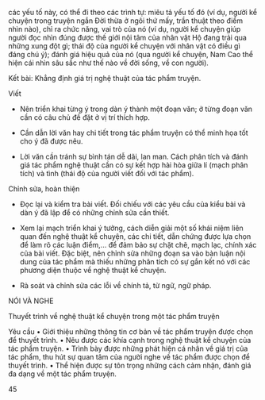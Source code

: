 các yếu tố này, có thể đi theo các trình tự: miêu tả yếu tố đó (ví dụ, người kể chuyện trong truyện ngắn Đời thừa ở ngôi thứ mấy, trần thuật theo điểm nhìn nào), chỉ ra chức năng, vai trò của nó (ví dụ, người kể chuyện giúp người đọc nhìn đúng được thế giới nội tâm của nhân vật Hộ đang trải qua những xung đột gì; thái độ của người kể chuyện với nhân vật có điều gì đáng chú ý); đánh giá hiệu quả của nó (qua người kể chuyện, Nam Cao thể hiện cái nhìn sâu sắc như thế nào về đời sống, về con người).

Kết bài: Khẳng định giá trị nghệ thuật của tác phẩm truyện.

Viết

- Nên triển khai từng ý trong dàn ý thành một đoạn văn; ở từng đoạn văn cần có câu chủ đề đặt ở vị trí thích hợp.

- Cần dẫn lời văn hay chi tiết trong tác phẩm truyện có thể minh họa tốt cho ý đã được nêu.

- Lời văn cần tránh sự bình tán dễ dãi, lan man. Cách phân tích và đánh giá tác phẩm nghệ thuật cần có sự kết hợp hài hòa giữa lí (mạch phân tích) và tình (thái độ của người viết đối với tác phẩm).

Chỉnh sửa, hoàn thiện

- Đọc lại và kiểm tra bài viết. Đối chiếu với các yêu cầu của kiểu bài và dàn ý đã lập để có những chỉnh sửa cần thiết.

- Xem lại mạch triển khai ý tưởng, cách diễn giải một số khái niệm liên quan đến nghệ thuật kể chuyện, các chi tiết, dẫn chứng được lựa chọn để làm rõ các luận điểm,... để đảm bảo sự chặt chẽ, mạch lạc, chính xác của bài viết. Đặc biệt, nên chỉnh sửa những đoạn sa vào bàn luận nội dung của tác phẩm mà thiếu những phân tích có sự gắn kết nó với các phương diện thuộc về nghệ thuật kể chuyện.

- Rà soát và chỉnh sửa các lỗi về chính tả, từ ngữ, ngữ pháp.

NÓI VÀ NGHE

Thuyết trình về nghệ thuật kể chuyện
trong một tác phẩm truyện

Yêu cầu
• Giới thiệu những thông tin cơ bản về tác phẩm truyện được chọn để thuyết trình.
• Nêu được các khía cạnh trong nghệ thuật kể chuyện của tác phẩm truyện.
• Trình bày được những phát hiện cá nhân về giá trị của tác phẩm, thu hút sự quan tâm
của người nghe về tác phẩm được chọn để thuyết trình.
• Thể hiện được sự tôn trọng những cách cảm nhận, đánh giá đa dạng về một tác phẩm truyện.

45